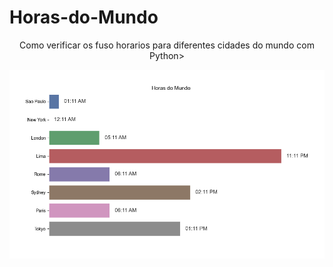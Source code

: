 # Horas-do-Mundo
<p align="center">
  Como verificar os fuso horarios para diferentes cidades do mundo com Python>
<p align="center">
  <img src="https://github.com/michaeljmcardoso/Horas-do-Mundo/blob/main/Figure_5.png?raw=true">
</p>
